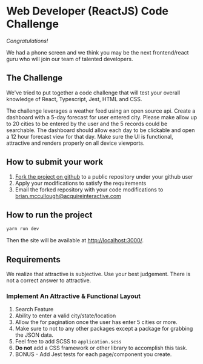 # Web Developer (ReactJS) Code Challenge

*Congratulations!*

We had a phone screen and we think you may be the next frontend/react guru who will join our team of talented developers. 

## The Challenge

We've tried to put together a code challenge that will test your overall knowledge of React, Typescript, Jest, HTML and CSS.

The challenge leverages a weather feed using an open source api. Create a dashboard with a 5-day forecast for user entered city. Please 
make allow up to 20 cities to be entered by the user and the 5 records could be searchable. The dashboard should allow each day to be clickable and open a 12 hour forecast view for that day. Make sure the UI is functional, attractive and renders properly on all device viewports. 

## How to submit your work

1. [Fork the project on github](https://help.github.com/articles/fork-a-repo/) to a public repository under your github user
2. Apply your modifications to satisfy the requirements 
3. Email the forked repository with your code modifications to [brian.mccullough@acquireinteractive.com](brian.mccullough@acquireinteractive.com)

## How to run the project
```bash
yarn run dev
```

Then the site will be available at [http://localhost:3000/](http://localhost:3000/).

## Requirements

We realize that attractive is subjective. 
Use your best judgement.
There is not a correct answer to attractive. 

### Implement An Attractive & Functional Layout

1. Search Feature
2. Ability to enter a valid city/state/location
3. Allow the for pagination once the user has enter 5 cities or more.
4. Make sure to not to any other packages except a package for grabbing the JSON data.
5. Feel free to add SCSS to `application.scss`
6. **Do not** add a CSS framework or other library to accomplish this task. 
7. BONUS - Add Jest tests for each page/component you create.





 